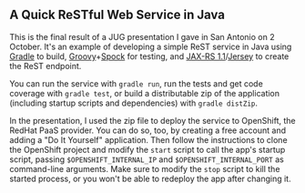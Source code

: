 A Quick ReSTful Web Service in Java
-----------------------------------

This is the final result of a JUG presentation I gave in San Antonio on 2 October. It's an example of developing a simple ReST service in Java using [Gradle](http://www.gradle.org) to build, [Groovy](http://groovy.codehaus.org)+[Spock](http://code.google.com/p/spock/) for testing, and [JAX-RS 1.1](http://jax-rs-spec.java.net)/[Jersey](http://jersey.java.net) to create the ReST endpoint.

You can run the service with `gradle run`, run the tests and get code coverage with `gradle test`, or build a distributable zip of the application (including startup scripts and dependencies) with `gradle distZip`.

In the presentation, I used the zip file to deploy the service to OpenShift, the RedHat PaaS provider. You can do so, too, by creating a free account and adding a "Do It Yourself" application. Then follow the instructions to clone the OpenShift project and modify the `start` script to call the app's startup script, passing `$OPENSHIFT_INTERNAL_IP` and `$OPENSHIFT_INTERNAL_PORT` as command-line arguments. Make sure to modify the `stop` script to kill the started process, or you won't be able to redeploy the app after changing it.
